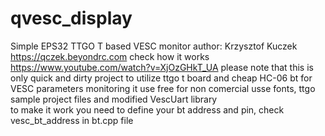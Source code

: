 # qvesc_display
Simple EPS32 TTGO T based VESC monitor
author: Krzysztof Kuczek
https://qczek.beyondrc.com
check how it works https://www.youtube.com/watch?v=XjOzGHkT_UA
please note that this is only quick and dirty project to utilize ttgo t board and cheap HC-06 bt for VESC parameters monitoring
it use free for non comercial usse fonts, ttgo sample project files and modified VescUart library  
to make it work you need to define your bt address and pin, check vesc_bt_address in bt.cpp file
